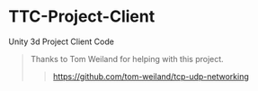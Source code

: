 # TTC-Project-Client
Unity 3d Project Client Code
>Thanks to Tom Weiland for helping with this project.
>>https://github.com/tom-weiland/tcp-udp-networking
